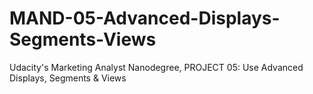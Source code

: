 # MAND-05-Advanced-Displays-Segments-Views
Udacity's Marketing Analyst Nanodegree, PROJECT 05: Use Advanced Displays, Segments &amp; Views
